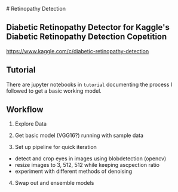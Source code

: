 #   R e t i n o p a t h y  D e t e c t i o n ## Diabetic Retinopathy Detector for Kaggle's Diabetic Retinopathy Detection Copetition
https://www.kaggle.com/c/diabetic-retinopathy-detection

## Tutorial

There are jupyter notebooks in `tutorial` documenting the process I followed to get a basic working model.

## Workflow

1. Explore Data

2. Get basic model (VGG16?) running with sample data

3. Set up pipeline for quick iteration
  - detect and crop eyes in images using blobdetection (opencv)
  - resize images to 3, 512, 512 while keeping ascpection ratio
  - experiment with different methods of denoising

4. Swap out and ensemble models
